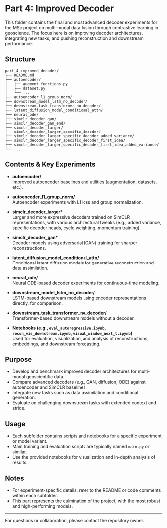 # Part 4: Improved Decoder

This folder contains the final and most advanced decoder experiments for the MSc project on multi-modal data fusion through contrastive learning in geoscience. The focus here is on improving decoder architectures, integrating new tasks, and pushing reconstruction and downstream performance.

## Structure

```
part_4_improved_decoder/
├── README.md
├── autoencoder/
│   ├── augment_functions.py
│   ├── dataset.py
│   └── ...
├── autoencoder_l1_group_norm/
├── downstream_model_lstm_no_decoder/
├── downstream_task_transformer_no_decoder/
├── latent_diffusion_model_conditional_attn/
├── neural_ode/
├── simclr_decoder_gan/
├── simclr_decoder_gan_end/
├── simclr_decoder_larger/
├── simclr_decoder_larger_specific_decoder/
├── simclr_decoder_larger_specific_decoder_added_variance/
├── simclr_decoder_larger_specific_decoder_first_idea/
├── simclr_decoder_larger_specific_decoder_first_idea_added_variance/
└── ...
```

## Contents & Key Experiments

- **autoencoder/**  
  Improved autoencoder baselines and utilities (augmentation, datasets, etc.).

- **autoencoder_l1_group_norm/**  
  Autoencoder experiments with L1 loss and group normalization.

- **simclr_decoder_larger\***  
  Larger and more expressive decoders trained on SimCLR representations, with various architectural tweaks (e.g., added variance, specific decoder heads, cycle weighting, momentum training).

- **simclr_decoder_gan\***  
  Decoder models using adversarial (GAN) training for sharper reconstructions.

- **latent_diffusion_model_conditional_attn/**  
  Conditional latent diffusion models for generative reconstruction and data assimilation.

- **neural_ode/**  
  Neural ODE-based decoder experiments for continuous-time modeling.

- **downstream_model_lstm_no_decoder/**  
  LSTM-based downstream models using encoder representations directly, for comparison.

- **downstream_task_transformer_no_decoder/**  
  Transformer-based downstream models without a decoder.

- **Notebooks (e.g., `eval_autoregressive.ipynb`, `recon_vis_downstream.ipynb`, `visual_window_next_t.ipynb`)**  
  Used for evaluation, visualization, and analysis of reconstructions, embeddings, and downstream forecasting.

## Purpose

- Develop and benchmark improved decoder architectures for multi-modal geoscientific data.
- Compare advanced decoders (e.g., GAN, diffusion, ODE) against autoencoder and SimCLR baselines.
- Integrate new tasks such as data assimilation and conditional generation.
- Evaluate on challenging downstream tasks with extended context and stride.

## Usage

- Each subfolder contains scripts and notebooks for a specific experiment or model variant.
- Main training and evaluation scripts are typically named `main.py` or similar.
- Use the provided notebooks for visualization and in-depth analysis of results.

## Notes

- For experiment-specific details, refer to the README or code comments within each subfolder.
- This part represents the culmination of the project, with the most robust and high-performing models.

---

For questions or collaboration, please contact the repository owner.